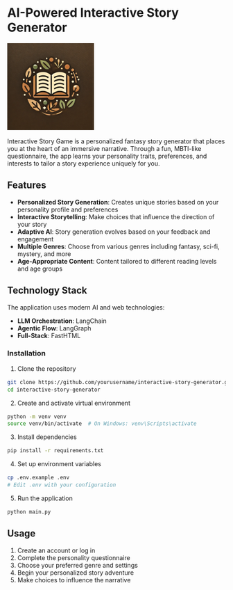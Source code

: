 # AI-Powered Interactive Story Generator

<img src="logo.webp" alt="Interactive Story Generator Logo" width="200">

Interactive Story Game is a personalized fantasy story generator that places you at the heart of an immersive narrative. Through a fun, MBTI-like questionnaire, the app learns your personality traits, preferences, and interests to tailor a story experience uniquely for you.

## Features

- **Personalized Story Generation**: Creates unique stories based on your personality profile and preferences
- **Interactive Storytelling**: Make choices that influence the direction of your story
- **Adaptive AI**: Story generation evolves based on your feedback and engagement
- **Multiple Genres**: Choose from various genres including fantasy, sci-fi, mystery, and more
- **Age-Appropriate Content**: Content tailored to different reading levels and age groups

## Technology Stack

The application uses modern AI and web technologies:

- **LLM Orchestration**: LangChain 
- **Agentic Flow**: LangGraph 
- **Full-Stack**: FastHTML


### Installation

1. Clone the repository
```bash
git clone https://github.com/yourusername/interactive-story-generator.git
cd interactive-story-generator
```

2. Create and activate virtual environment
```bash
python -m venv venv
source venv/bin/activate  # On Windows: venv\Scripts\activate
```

3. Install dependencies
```bash
pip install -r requirements.txt
```

4. Set up environment variables
```bash
cp .env.example .env
# Edit .env with your configuration
```

5. Run the application
```bash
python main.py
```

## Usage

1. Create an account or log in
2. Complete the personality questionnaire
3. Choose your preferred genre and settings
4. Begin your personalized story adventure
5. Make choices to influence the narrative
